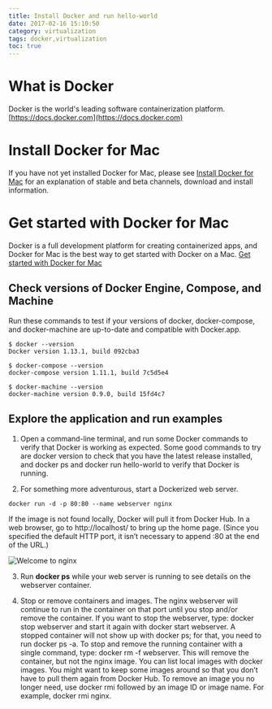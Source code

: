```yaml
---
title: Install Docker and run hello-world
date: 2017-02-16 15:10:50
category: virtualization
tags: docker,virtualization
toc: true
---
```



# What is Docker

Docker is the world's leading software containerization platform.
[https://docs.docker.com](https://docs.docker.com)

# Install Docker for Mac

If you have not yet installed Docker for Mac, please see [Install Docker for Mac](https://docs.docker.com/docker-for-mac/install/) for an explanation of stable and beta channels, download and install information.

# Get started with Docker for Mac

Docker is a full development platform for creating containerized apps, and Docker for Mac is the best way to get started with Docker on a Mac. [Get started with Docker for Mac](https://docs.docker.com/docker-for-mac/)

## Check versions of Docker Engine, Compose, and Machine

Run these commands to test if your versions of docker, docker-compose, and docker-machine are up-to-date and compatible with Docker.app.

```
$ docker --version
Docker version 1.13.1, build 092cba3

$ docker-compose --version
docker-compose version 1.11.1, build 7c5d5e4

$ docker-machine --version
docker-machine version 0.9.0, build 15fd4c7
```

## Explore the application and run examples

1. Open a command-line terminal, and run some Docker commands to verify that Docker is working as expected.
Some good commands to try are docker version to check that you have the latest release installed, and docker ps and docker run hello-world to verify that Docker is running.

2. For something more adventurous, start a Dockerized web server.

```
docker run -d -p 80:80 --name webserver nginx
```

If the image is not found locally, Docker will pull it from Docker Hub.
In a web browser, go to http://localhost/ to bring up the home page. (Since you specified the default HTTP port, it isn’t necessary to append :80 at the end of the URL.)

![Welcome to nginx](https://docs.docker.com/docker-for-mac/images/hello-world-nginx.png)

3. Run **docker ps** while your web server is running to see details on the webserver container.

4. Stop or remove containers and images.
The nginx webserver will continue to run in the container on that port until you stop and/or remove the container. If you want to stop the webserver, type: docker stop webserver and start it again with docker start webserver. A stopped container will not show up with docker ps; for that, you need to run docker ps -a.
To stop and remove the running container with a single command, type: docker rm -f webserver. This will remove the container, but not the nginx image. You can list local images with docker images. You might want to keep some images around so that you don’t have to pull them again from Docker Hub. To remove an image you no longer need, use docker rmi followed by an image ID or image name. For example, docker rmi nginx.





